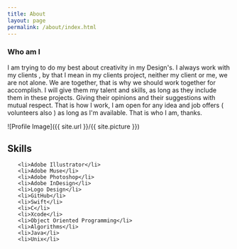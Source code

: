 ```yaml
---
title: About
layout: page
permalink: /about/index.html
---
```

<style>
img { width: 50%; margin: 0 auto; display: block; }
</style>

<h3>Who am I</h3>

<p>I am trying to do my best about creativity in my Design's. I always work with my clients , by that I mean in my clients project, neither my client or me, we are not alone. We are together, that is why we should work together for accomplish. I will give them my talent and skills, as long as they include them in these projects. Giving their opinions and their suggestions with mutual respect. That is how I work, I am open for any idea and job offers ( volunteers also ) as long as I'm available. That is who I am, thanks.</p>

![Profile Image]({{ site.url }}/{{ site.picture }})

<h2>Skills</h2>

<ul class="skill-list">

	<li>Adobe Illustrator</li>
	<li>Adobe Muse</li>
	<li>Adobe Photoshop</li>
	<li>Adobe InDesign</li>
	<li>Logo Design</li>
	<li>GitHub</li>
	<li>Swift</li>
	<li>C</li>
	<li>Xcode</li>
	<li>Object Oriented Programming</li>
	<li>Algorithms</li>
	<li>Java</li>
	<li>Unix</li>

</ul>